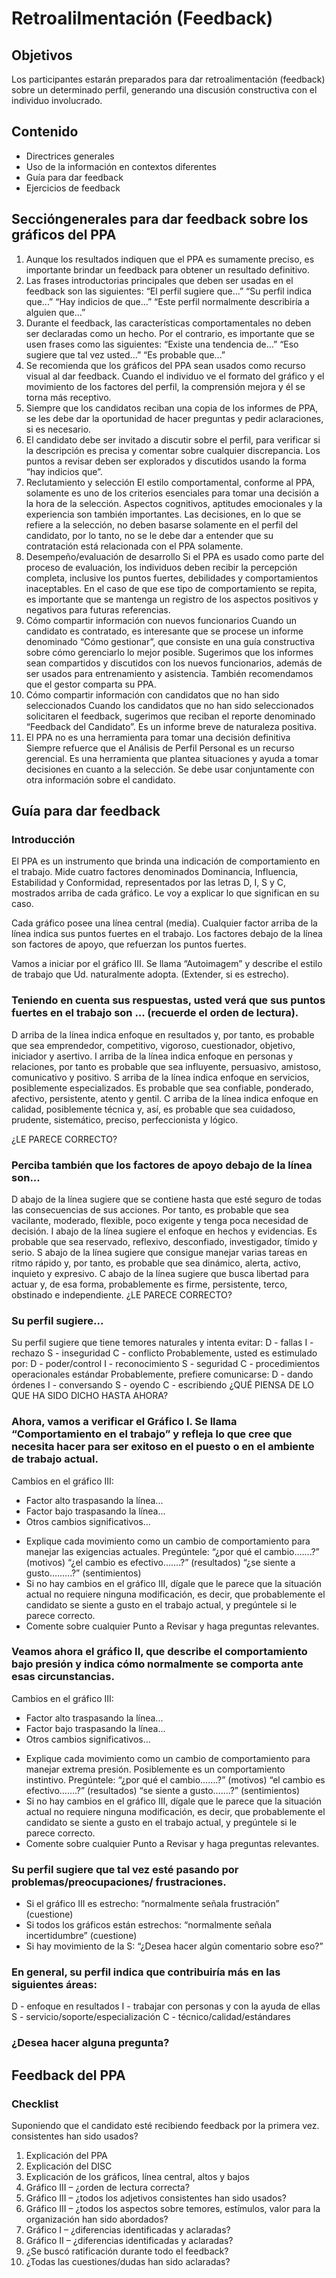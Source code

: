 # Retroalilmentación (Feedback)
## Objetivos
Los participantes estarán preparados para dar retroalimentación (feedback) sobre un determinado perfil, generando una discusión constructiva con el individuo involucrado.

## Contenido
- Directrices generales
- Uso de la información en contextos diferentes
- Guía para dar feedback
- Ejercicios de feedback

## Seccióngenerales para dar feedback sobre los gráficos del PPA

1. Aunque los resultados indiquen que el PPA es sumamente preciso, es importante brindar un feedback para obtener un resultado definitivo.
2. Las frases introductorias principales que deben ser usadas en el feedback son las siguientes:
“El perfil sugiere que...”
“Su perfil indica que...”
“Hay indicios de que...”
“Este perfil normalmente describiría a alguien que...”
3. Durante el feedback, las características comportamentales no deben ser declaradas como un hecho. Por el contrario, es importante que se usen frases como las siguientes:
“Existe una tendencia de...”
“Eso sugiere que tal vez usted...”
“Es probable que...”
4. Se recomienda que los gráficos del PPA sean usados como recurso visual al dar feedback. Cuando el individuo ve el formato del gráfico y el movimiento de los factores del perfil, la comprensión mejora y él se torna más receptivo.
5. Siempre que los candidatos reciban una copia de los informes de PPA, se les debe dar la oportunidad de hacer preguntas y pedir aclaraciones, si es necesario.
6. El candidato debe ser invitado a discutir sobre el perfil, para verificar si la descripción es precisa y comentar sobre cualquier discrepancia. Los puntos a revisar deben ser explorados y discutidos usando la forma “hay indicios que”.
7. Reclutamiento y selección
El estilo comportamental, conforme al PPA, solamente es uno de los criterios esenciales para tomar una decisión a la hora de la selección. Aspectos cognitivos, aptitudes emocionales y la experiencia son también importantes.
Las decisiones, en lo que se refiere a la selección, no deben basarse solamente en el perfil del candidato, por lo tanto, no se le debe dar a entender que su contratación está relacionada con el PPA solamente.
8. Desempeño/evaluación de desarrollo
Si el PPA es usado como parte del proceso de evaluación, los individuos deben recibir la percepción completa, inclusive los puntos fuertes, debilidades y comportamientos inaceptables. En el caso de que ese tipo de comportamiento se repita, es importante que se mantenga un registro de los aspectos positivos y negativos para futuras referencias.
9. Cómo compartir información con nuevos funcionarios
Cuando un candidato es contratado, es interesante que se procese un informe denominado “Cómo gestionar”, que consiste en una guía constructiva sobre cómo gerenciarlo lo mejor posible. Sugerimos que los informes sean compartidos y discutidos con los nuevos funcionarios, además de ser usados para entrenamiento y asistencia. También recomendamos que el gestor comparta su PPA.
10. Cómo compartir información con candidatos que no han sido seleccionados
Cuando los candidatos que no han sido seleccionados solicitaren el feedback, sugerimos que reciban el reporte denominado “Feedback del Candidato”. Es un informe breve de naturaleza positiva.
11. El PPA no es una herramienta para tomar una decisión definitiva
Siempre refuerce que el Análisis de Perfil Personal es un recurso gerencial. Es una herramienta que plantea situaciones y ayuda a tomar decisiones en cuanto a la selección. Se debe usar conjuntamente con otra información sobre el candidato.

## Guía para dar feedback
### Introducción

El PPA es un instrumento que brinda una indicación de comportamiento en el trabajo. Mide cuatro factores denominados Dominancia, Influencia, Estabilidad y Conformidad, representados por las letras D, I, S y C, mostrados arriba de cada gráfico. Le voy a explicar lo que significan en su caso.

Cada gráfico posee una línea central (media). Cualquier factor arriba de la línea indica sus puntos fuertes en el trabajo. Los factores debajo de la línea son factores de apoyo, que refuerzan los puntos fuertes.

Vamos a iniciar por el gráfico III. Se llama “Autoimagem” y describe el estilo de trabajo que Ud. naturalmente adopta. (Extender, si es estrecho).

### Teniendo en cuenta sus respuestas, usted verá que sus puntos fuertes en el trabajo son ... (recuerde el orden de lectura).

D arriba de la línea indica enfoque en resultados y, por tanto, es probable que sea emprendedor, competitivo, vigoroso, cuestionador, objetivo, iniciador y asertivo.
I arriba de la línea indica enfoque en personas y relaciones, por tanto es probable que sea influyente, persuasivo, amistoso, comunicativo y positivo.
S arriba de la línea indica enfoque en servicios, posiblemente especializados. Es probable que sea confiable, ponderado, afectivo, persistente, atento y gentil.
C arriba de la línea indica enfoque en calidad, posiblemente técnica y, así, es probable que sea cuidadoso, prudente, sistemático, preciso, perfeccionista y lógico.

¿LE PARECE CORRECTO?

### Perciba también que los factores de apoyo debajo de la línea son...

D abajo de la línea sugiere que se contiene hasta que esté seguro de todas las consecuencias de sus acciones. Por tanto, es probable que sea vacilante, moderado, flexible, poco exigente y tenga poca necesidad de decisión.
I abajo de la línea sugiere el enfoque en hechos y evidencias. Es probable que sea reservado, reflexivo, desconfiado, investigador, tímido y serio.
S abajo de la línea sugiere que consigue manejar varias tareas en ritmo rápido y, por tanto, es probable que sea dinámico, alerta, activo, inquieto y expresivo.
C abajo de la línea sugiere que busca libertad para actuar y, de esa forma, probablemente es firme, persistente, terco, obstinado e independiente.
¿LE PARECE CORRECTO?

### Su perfil sugiere...
Su perfil sugiere que tiene temores naturales y intenta evitar:
D - fallas
I - rechazo
S - inseguridad
C - conflicto Probablemente, usted es estimulado por:
D - poder/control
I - reconocimiento
S - seguridad
C - procedimientos operacionales estándar
Probablemente, prefiere comunicarse:
D - dando órdenes
I - conversando
S - oyendo
C - escribiendo
¿QUÉ PIENSA DE LO QUE HA SIDO DICHO HASTA AHORA?

### Ahora, vamos a verificar el Gráfico I. Se llama “Comportamiento en el trabajo” y refleja lo que cree que necesita hacer para ser exitoso en el puesto o en el ambiente de trabajo actual.

Cambios en el gráfico III:
- Factor alto traspasando la línea...
- Factor bajo traspasando la línea...
- Otros cambios significativos...

* Explique cada movimiento como un cambio de comportamiento para manejar las exigencias actuales.
Pregúntele: “¿por qué el cambio…….?” (motivos)
“¿el cambio es efectivo…….?” (resultados)
“¿se siente a gusto…..….?” (sentimientos)
* Si no hay cambios en el gráfico III, dígale que le parece que la situación actual no requiere ninguna modificación, es decir, que probablemente el candidato se siente a gusto en el trabajo actual, y pregúntele si le parece correcto.
* Comente sobre cualquier Punto a Revisar y haga preguntas relevantes.

### Veamos ahora el gráfico II, que describe el comportamiento bajo presión y indica cómo normalmente se comporta ante esas circunstancias.

Cambios en el gráfico III:
- Factor alto traspasando la línea...
- Factor bajo traspasando la línea...
- Otros cambios significativos...

* Explique cada movimiento como un cambio de comportamiento para manejar extrema presión. Posiblemente es un comportamiento instintivo.
Pregúntele: “¿por qué el cambio…….?” (motivos)
“el cambio es efectivo…….?” (resultados)
“se siente a gusto…….?” (sentimientos)
* Si no hay cambios en el gráfico III, dígale que le parece que la situación actual no requiere ninguna modificación, es decir, que probablemente el candidato se siente a gusto en el trabajo actual, y pregúntele si le parece correcto.
* Comente sobre cualquier Punto a Revisar y haga preguntas relevantes.

### Su perfil sugiere que tal vez esté pasando por problemas/preocupaciones/ frustraciones.

* Si el gráfico III es estrecho: “normalmente señala frustración” (cuestione)
* Si todos los gráficos están estrechos: “normalmente señala incertidumbre” (cuestione)
* Si hay movimiento de la S: “¿Desea hacer algún comentario sobre eso?”

### En general, su perfil indica que contribuiría más en las siguientes áreas:

D - enfoque en resultados
I - trabajar con personas y con la ayuda de ellas
S - servicio/soporte/especialización
C - técnico/calidad/estándares

### ¿Desea hacer alguna pregunta?

## Feedback del PPA
### Checklist
Suponiendo que el candidato esté recibiendo feedback por la primera vez.
consistentes han sido usados?
1. Explicación del PPA
2. Explicación del DISC
3. Explicación de los gráficos, línea central, altos y bajos
4. Gráfico III – ¿orden de lectura correcta?
5. Gráfico III – ¿todos los adjetivos consistentes han sido usados?
6. Gráfico III – ¿todos los aspectos sobre temores, estímulos, valor para la organización han sido abordados?
7. Gráfico I – ¿diferencias identificadas y aclaradas?
8. Gráfico II – ¿diferencias identificadas y aclaradas?
9. ¿Se buscó ratificación durante todo el feedback?
10. ¿Todas las cuestiones/dudas han sido aclaradas?
